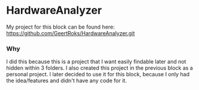 # HardwareAnalyzer

My project for this block can be found here: https://github.com/GeertRoks/HardwareAnalyzer.git

### Why
I did this because this is a project that I want easily findable later and not hidden within 3 folders. I also created this project in the previous block as a personal project. I later decided to use it for this block, because I only had the idea/features and didn't have any code for it.
